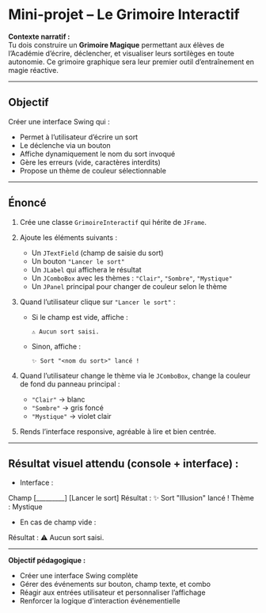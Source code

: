  # Mini-projet – Le Grimoire Interactif

**Contexte narratif :**  
Tu dois construire un **Grimoire Magique** permettant aux élèves de l’Académie d’écrire, déclencher, et visualiser leurs sortilèges en toute autonomie. Ce grimoire graphique sera leur premier outil d’entraînement en magie réactive.

---

## Objectif

Créer une interface Swing qui :
- Permet à l’utilisateur d’écrire un sort
- Le déclenche via un bouton
- Affiche dynamiquement le nom du sort invoqué
- Gère les erreurs (vide, caractères interdits)
- Propose un thème de couleur sélectionnable

---

## Énoncé

1. Crée une classe `GrimoireInteractif` qui hérite de `JFrame`.

2. Ajoute les éléments suivants :
   - Un `JTextField` (champ de saisie du sort)  
   - Un bouton `"Lancer le sort"`  
   - Un `JLabel` qui affichera le résultat  
   - Un `JComboBox` avec les thèmes : `"Clair"`, `"Sombre"`, `"Mystique"`  
   - Un `JPanel` principal pour changer de couleur selon le thème

3. Quand l’utilisateur clique sur `"Lancer le sort"` :
   - Si le champ est vide, affiche :
     ```
     ⚠️ Aucun sort saisi.
     ```
   - Sinon, affiche :
     ```
     ✨ Sort "<nom du sort>" lancé !
     ```

4. Quand l’utilisateur change le thème via le `JComboBox`, change la couleur de fond du panneau principal :
   - `"Clair"` → blanc  
   - `"Sombre"` → gris foncé  
   - `"Mystique"` → violet clair

5. Rends l’interface responsive, agréable à lire et bien centrée.

---

## Résultat visuel attendu (console + interface) :

- Interface :

Champ [_________]
[Lancer le sort]
Résultat : ✨ Sort "Illusion" lancé !
Thème : Mystique


- En cas de champ vide :

Résultat : ⚠️ Aucun sort saisi.


---

**Objectif pédagogique :**
- Créer une interface Swing complète
- Gérer des événements sur bouton, champ texte, et combo
- Réagir aux entrées utilisateur et personnaliser l’affichage
- Renforcer la logique d'interaction événementielle

